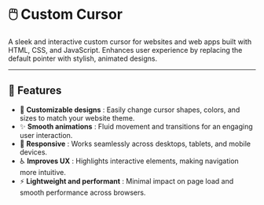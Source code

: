 # 🖱️ Custom Cursor

A sleek and interactive custom cursor for websites and web apps built with HTML, CSS, and JavaScript. Enhances user experience by replacing the default pointer with stylish, animated designs.

---

## 🚀 Features  
- 🎨 **Customizable designs** : Easily change cursor shapes, colors, and sizes to match your website theme.  
- ✨ **Smooth animations** : Fluid movement and transitions for an engaging user interaction.  
- 📱 **Responsive** : Works seamlessly across desktops, tablets, and mobile devices.  
- ♿ **Improves UX** : Highlights interactive elements, making navigation more intuitive.  
- ⚡ **Lightweight and performant** : Minimal impact on page load and smooth performance across browsers.
